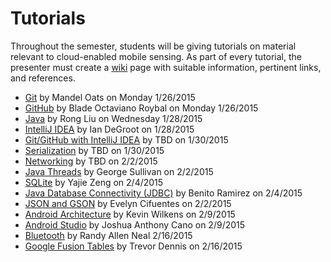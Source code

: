 Tutorials
=========

Throughout the semester, students will be giving tutorials on material relevant to cloud-enabled mobile sensing.
As part of every tutorial, the presenter must create a [wiki](https://github.com/CourseReps/ECEN489-Spring2015/wiki) page with suitable information, pertinent links, and references.

* [Git](https://github.com/CourseReps/ECEN489-Spring2015/wiki/git) by Mandel Oats on Monday 1/26/2015
* [GitHub](https://github.com/CourseReps/ECEN489-Spring2015/wiki/github) by Blade Octaviano Roybal on Monday 1/26/2015
* [Java](https://github.com/CourseReps/ECEN489-Spring2015/wiki/java) by Rong Liu on Wednesday 1/28/2015
* [IntelliJ IDEA](https://github.com/CourseReps/ECEN489-Spring2015/wiki/intellij) by Ian DeGroot on 1/28/2015
* [Git/GitHub with IntelliJ IDEA](https://github.com/CourseReps/ECEN489-Spring2015/wiki/gitidea) by TBD on 1/30/2015
* [Serialization](https://github.com/CourseReps/ECEN489-Spring2015/wiki/serialization) by TBD on 1/30/2015
* [Networking](https://github.com/CourseReps/ECEN489-Spring2015/wiki/javanet) by TBD on 2/2/2015
* [Java Threads](https://github.com/CourseReps/ECEN489-Spring2015/wiki/threads) by George Sullivan on 2/2/2015
* [SQLite](https://github.com/CourseReps/ECEN489-Spring2015/wiki/sqlite) by Yajie Zeng on 2/4/2015
* [Java Database Connectivity (JDBC)](https://github.com/CourseReps/ECEN489-Spring2015/wiki/jdbc) by Benito Ramirez on 2/4/2015
* [JSON and GSON](https://github.com/CourseReps/ECEN489-Spring2015/wiki/json) by Evelyn Cifuentes on 2/2/2015
* [Android Architecture](https://github.com/CourseReps/ECEN489-Spring2015/wiki/android) by Kevin Wilkens on 2/9/2015
* [Android Studio](https://github.com/CourseReps/ECEN489-Spring2015/wiki/androidstudio) by Joshua Anthony Cano on 2/9/2015
* [Bluetooth](https://github.com/CourseReps/ECEN489-Spring2015/wiki/bluetooth) by Randy Allen Neal 2/16/2015 
* [Google Fusion Tables](https://github.com/CourseReps/ECEN489-Spring2015/wiki/fusiontables) by Trevor Dennis on 2/16/2015
